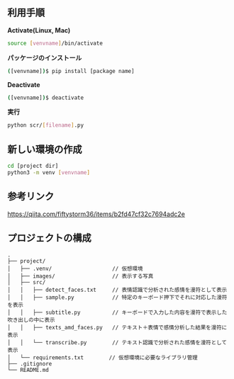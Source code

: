 ## 利用手順

**Activate(Linux, Mac)**

```bash
source [venvname]/bin/activate
```

**パッケージのインストール**

```bash
([venvname])$ pip install [package name]
```

**Deactivate**

```bash
([venvname])$ deactivate
```

**実行**

```bash
python scr/[filename].py
```

## 新しい環境の作成

```bash
cd [project dir]
python3 -m venv [venvname]
```

## 参考リンク

https://qiita.com/fiftystorm36/items/b2fd47cf32c7694adc2e

## プロジェクトの構成

```
.
├── project/
│   ├── .venv/                   // 仮想環境
│   ├── images/                  // 表示する写真
│   ├── src/
│   │   ├── detect_faces.txt     // 表情認識で分析された感情を漫符として表示
│   │   ├── sample.py            // 特定のキーボード押下でそれに対応した漫符を表示
│   │   ├── subtitle.py          // キーボードで入力した内容を漫符で表示した吹き出しの中に表示
│   │   ├── texts_amd_faces.py   // テキスト＋表情で感情分析した結果を漫符に表示
│   │   └── transcribe.py        // テキスト認識で分析された感情を漫符として表示
│   └── requirements.txt        // 仮想環境に必要なライブラリ管理
├── .gitignore
└── README.md
```
